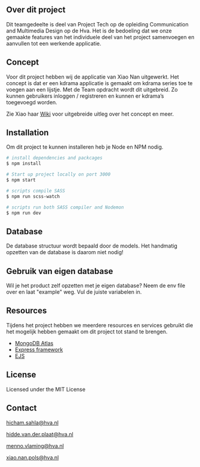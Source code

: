 ## Over dit project
Dit teamgedeelte is deel van Project Tech op de opleiding Communication and Multimedia Design op de Hva. Het is de bedoeling dat we onze gemaakte features van het individuele deel van het project samenvoegen en aanvullen tot een werkende applicatie.


## Concept
Voor dit project hebben wij de applicatie van Xiao Nan uitgewerkt. Het concept is dat er een kdrama applicatie is gemaakt om kdrama series toe te voegen aan een lijstje. Met de Team opdracht wordt dit uitgebreid. Zo kunnen gebruikers inloggen / registreren en kunnen er kdrama’s toegevoegd worden.

Zie Xiao haar [Wiki](https://github.com/xiaonanpols21/block-tech-v2/wiki) voor uitgebreide uitleg over het concept en meer.

## Installation

Om dit project te kunnen installeren heb je Node en NPM nodig.
```bash
# install dependencies and packcages
$ npm install

# Start up project locally on port 3000 
$ npm start

# scripts compile SASS
$ npm run scss-watch

# scripts run both SASS compiler and Nodemon
$ npm run dev
```
## Database
De database structuur wordt bepaald door de models. Het handmatig opzetten van de database is daarom niet nodig!

## Gebruik van eigen database
Wil je het product zelf opzetten met je eigen database? Neem de env file over en laat "example" weg. Vul de juiste variabelen in.

## Resources 

Tijdens het project hebben we meerdere resources en services gebruikt die het mogelijk hebben gemaakt om dit project tot stand te brengen.

- [MongoDB Atlas](https://www.mongodb.com/atlas/database)
- [Express framework](https://expressjs.com/)
- [EJS](https://ejs.co/)

## License
Licensed under the MIT License

## Contact
hicham.sahla@hva.nl

hidde.van.der.plaat@hva.nl

menno.vlaming@hva.nl

xiao.nan.pols@hva.nl
